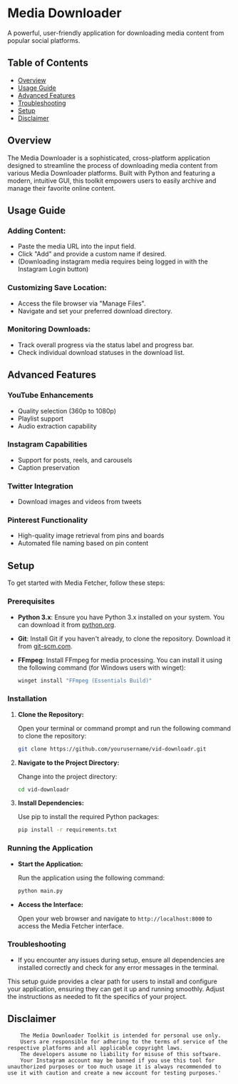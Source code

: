 # Media Downloader

A powerful, user-friendly application for downloading media content from popular social platforms.

## Table of Contents

- [Overview](#overview)
- [Usage Guide](#usage-guide)
- [Advanced Features](#advanced-features)
- [Troubleshooting](#troubleshooting)
- [Setup](#setup)
- [Disclaimer](#disclaimer)


## Overview

The Media Downloader is a sophisticated, cross-platform application designed to streamline the process of downloading media content from various Media Downloader platforms. Built with Python and featuring a modern, intuitive GUI, this toolkit empowers users to easily archive and manage their favorite online content.


## Usage Guide

### Adding Content:

- Paste the media URL into the input field.
- Click "Add" and provide a custom name if desired.
- (Downloading instagram media requires being logged in with the Instagram Login button)

### Customizing Save Location:

- Access the file browser via "Manage Files".
- Navigate and set your preferred download directory.

### Monitoring Downloads:

- Track overall progress via the status label and progress bar.
- Check individual download statuses in the download list.

## Advanced Features

### YouTube Enhancements

- Quality selection (360p to 1080p)
- Playlist support
- Audio extraction capability

### Instagram Capabilities

- Support for posts, reels, and carousels
- Caption preservation

### Twitter Integration

- Download images and videos from tweets

### Pinterest Functionality

- High-quality image retrieval from pins and boards
- Automated file naming based on pin content

## Setup

To get started with Media Fetcher, follow these steps:

### Prerequisites

- **Python 3.x**: Ensure you have Python 3.x installed on your system. You can download it from [python.org](https://www.python.org/).
- **Git**: Install Git if you haven't already, to clone the repository. Download it from [git-scm.com](https://git-scm.com/).
- **FFmpeg**: Install FFmpeg for media processing. You can install it using the following command (for Windows users with winget):

  ```bash
  winget install "FFmpeg (Essentials Build)"
  ```

### Installation

1. **Clone the Repository:**

   Open your terminal or command prompt and run the following command to clone the repository:

   ```bash
   git clone https://github.com/yourusername/vid-downloadr.git
   ```

2. **Navigate to the Project Directory:**

   Change into the project directory:

   ```bash
   cd vid-downloadr
   ```

3. **Install Dependencies:**

   Use pip to install the required Python packages:

   ```bash
   pip install -r requirements.txt
   ```

### Running the Application

- **Start the Application:**

  Run the application using the following command:

  ```bash
  python main.py
  ```

- **Access the Interface:**

  Open your web browser and navigate to `http://localhost:8000` to access the Media Fetcher interface.

### Troubleshooting

- If you encounter any issues during setup, ensure all dependencies are installed correctly and check for any error messages in the terminal.

This setup guide provides a clear path for users to install and configure your application, ensuring they can get it up and running smoothly. Adjust the instructions as needed to fit the specifics of your project.

## Disclaimer
```text
    The Media Downloader Toolkit is intended for personal use only. 
    Users are responsible for adhering to the terms of service of the respective platforms and all applicable copyright laws. 
    The developers assume no liability for misuse of this software.
    Your Instagram account may be banned if you use this tool for unauthorized purposes or too much usage it is always recommended to use it with caution and create a new account for testing purposes.'
```